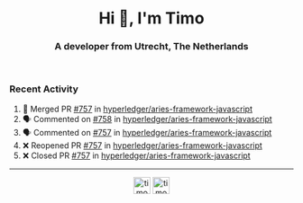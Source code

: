 <h1 align="center">Hi 👋, I'm Timo</h1>
<h3 align="center">A developer from Utrecht, The Netherlands</h3>
<br/>
<!-- https://github.com/rahuldkjain/github-profile-readme-generator --!>

<!--  <p align="left"><img src="https://github-readme-stats.vercel.app/api?username=timoglastra&show_icons=true&count_private=true&" alt="timoglastra" /></p> --!>

<!--
Github language stats
<p align="left"><img src="https://github-readme-stats.vercel.app/api/top-langs/?username=timoglastra&layout=compact" alt="timoglastra" /><p>
-->

<!-- Codestats language stats -->
<!-- <p align="left"><img src="https://codestats-readme.vercel.app/api/top-langs/?username=timoglastra&layout=compact&language_count=12" alt="timoglastra" /><p>    --!>
  
<h3>Recent Activity</h3>

<!--START_SECTION:activity-->
1. 🎉 Merged PR [#757](https://github.com/hyperledger/aries-framework-javascript/pull/757) in [hyperledger/aries-framework-javascript](https://github.com/hyperledger/aries-framework-javascript)
2. 🗣 Commented on [#758](https://github.com/hyperledger/aries-framework-javascript/issues/758) in [hyperledger/aries-framework-javascript](https://github.com/hyperledger/aries-framework-javascript)
3. 🗣 Commented on [#757](https://github.com/hyperledger/aries-framework-javascript/issues/757) in [hyperledger/aries-framework-javascript](https://github.com/hyperledger/aries-framework-javascript)
4. ❌ Reopened PR [#757](https://github.com/hyperledger/aries-framework-javascript/pull/757) in [hyperledger/aries-framework-javascript](https://github.com/hyperledger/aries-framework-javascript)
5. ❌ Closed PR [#757](https://github.com/hyperledger/aries-framework-javascript/pull/757) in [hyperledger/aries-framework-javascript](https://github.com/hyperledger/aries-framework-javascript)
<!--END_SECTION:activity-->

---

<p align="center">
<a href="https://twitter.com/timoglastra" target="blank"><img align="center" src="https://cdn.jsdelivr.net/npm/simple-icons@3.0.1/icons/twitter.svg" alt="timoglastra" height="30" width="30" /></a>
<a href="https://linkedin.com/in/timoglastra" target="blank"><img align="center" src="https://cdn.jsdelivr.net/npm/simple-icons@3.0.1/icons/linkedin.svg" alt="timoglastra" height="30" width="30" /></a>
</p>



